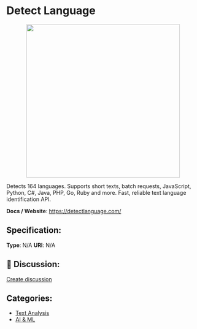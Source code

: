 # Detect Language
<p align="center">
    <img width="400" src="https://raw.githubusercontent.com/apis-list/apis-list/main/apis/detect-language/logo_256x256.png" />
</p>

Detects 164 languages. Supports short texts, batch requests, JavaScript, Python, C#, Java, PHP, Go, Ruby and more. Fast, reliable text language identification API.

**Docs / Website**: https://detectlanguage.com/

## Specification:
**Type**:  N/A 
**URI**:  N/A 

## 💬 Discussion:
[Create discussion](https://github.com/apis-list/apis-list/discussions/new)

## Categories:
- [Text Analysis](https://github.com/apis-list/apis-list#text-analysis)
- [AI & ML](https://github.com/apis-list/apis-list#ai-and-ml)



